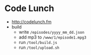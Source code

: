 # Code Lunch
- http://codelunch.fm
- build
  - write ``/episodes/yyyy_mm_dd.json``
  - add mp3 to ``/www/1/episode1.mpg3``
  - run ``/tool/build.js``
  - run ``/tool/upload.sh``
